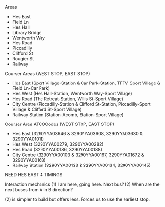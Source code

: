 Areas
- Hes East
- Field Ln
- Hes Hall
- Library Bridge
- Wentworth Way
- Hes Road
- Piccadilly
- Clifford St
- Rougier St
- Railway

Courser Areas (WEST STOP, EAST STOP)
- Hes East (Sport Village-Station & Car Park-Station, TFTV-Sport Village & Field Ln-Car Park)
- Hes West (Hes Hall-Station, Wentworth Way-Sport Village)
- Hes Road (The Retreat-Station, Willis St-Sport Village)
- City Centre (Piccadilly-Station & Clifford St-Station, Piccadilly-Sport Village & Clifford St-Sport Village)
- Railway Station (Station-Acomb, Station-Sport Village)

Courser Area ATCOCodes (WEST STOP, EAST STOP)
- Hes East (3290YYA03646 & 3290YYA03608, 3290YYA03630 & 3290YYA01011)
- Hes West (3290YYA00279, 3290YYA00282)
- Hes Road (3290YYA00186, 3290YYA00188)
- City Centre (3290YYA00103 & 3290YYA00167, 3290YYA01672 & 3290YYA00168)
- Railway Station (3290YYA00133 & 3290YYA00134, 3290YYA00145)

NEED HES EAST 4 TIMINGS

Interaction mechanics
(1) I am here, going here. Next bus?
(2) When are the next buses from A in B direction?

(2) is simpler to build but offers less. Forces us to use the earliest stop.
